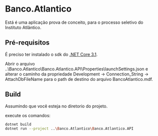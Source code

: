 # Banco.Atlantico

Está é uma aplicação prova de conceito, para o processo seletivo do Instituto Atlântico.

## Pré-requisitos

É preciso ter instalado o sdk do [.NET Core 3.1](https://dotnet.microsoft.com/download/dotnet/3.1).

Abrir o arquivo ..\Banco.Atlantico\Banco.Atlantico.API\Properties\launchSettings.json  e alterar o caminho da propriedade Development -> Connection_String -> AttachDbFileName
para o path de destino do arquivo BancoAtlantico.mdf.

## Build

Assumindo que você esteja no diretorio do projeto.

execute os comandos:

```bash
dotnet build
dotnet run --project ..\Banco.Atlantico\Banco.Atlantico.API
```
